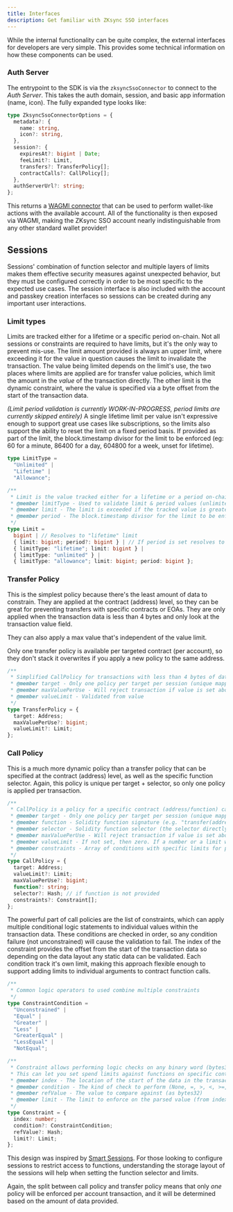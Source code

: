 ```yaml
---
title: Interfaces
description: Get familiar with ZKsync SSO interfaces
---
```


While the internal functionality can be quite complex, the external interfaces for developers are very simple.
This provides some technical information on how these components can be used.

### Auth Server

The entrypoint to the SDK is via the ``zksyncSsoConnector`` to connect to the *Auth Server*.
This takes the auth domain, session, and basic app information (name, icon). The fully expanded type looks like:

<!-- // cspell: disable -->
```ts
type ZksyncSsoConnectorOptions = {
  metadata?: {
    name: string,
    icon?: string,
  },
  session?: {
    expiresAt?: bigint | Date;
    feeLimit?: Limit,
    transfers?: TransferPolicy[];
    contractCalls?: CallPolicy[];
  },
  authServerUrl?: string;
};
```
<!-- // cspell: enable -->

This returns a [WAGMI connector](https://wagmi.sh/core/api/connectors) that can be used to perform wallet-like
actions with the available account.
All of the functionality is then exposed via WAGMI,
making the ZKsync SSO account nearly indistinguishable from any other standard wallet provider!

## Sessions

Sessions' combination of function selector and multiple layers of limits makes them effective security measures against unexpected behavior,
but they must be configured correctly in order to be most specific to the expected use cases.
The session interface is also included with the account and passkey creation interfaces so sessions can be created
during any important user interactions.

### Limit types

Limits are tracked either for a lifetime or a specific period on-chain.
Not all sessions or constraints are required to have limits, but it's the only way to prevent mis-use.
The limit amount provided is always an upper limit, where exceeding it for the value in question
 causes the limit to invalidate the transaction.
The value being limited depends on the limit's use,
the two places where limits are applied are for transfer value policies,
which limit the amount in the *value* of the transaction directly.
The other limit is the dynamic constraint,
where the value is specified via a byte offset from the start of the transaction data.

*(Limit period validation is currently WORK-IN-PROGRESS,
period limits are currently skipped entirely)*
A single lifetime limit per value isn't expressive enough to support great use cases like subscriptions,
so the limits also support the ability to reset the limit on a fixed period basis.
If provided as part of the limit,
the block.timestamp divisor for the limit to be enforced
(eg: 60 for a minute, 86400 for a day, 604800 for a week, unset for lifetime).

```ts
type LimitType =
  "Unlimited" |
  "Lifetime" |
  "Allowance";

/**
 * Limit is the value tracked either for a lifetime or a period on-chain
 * @member limitType - Used to validate limit & period values (unlimited has no limit, lifetime has no period, allowance has both!)
 * @member limit - The limit is exceeded if the tracked value is greater than this over the provided period
 * @member period - The block.timestamp divisor for the limit to be enforced (eg: 60 for a minute, 86400 for a day, 604800 for a week, unset for lifetime)
 */
type Limit =
  bigint | // Resolves to "lifetime" limit
  { limit: bigint; period?: bigint } | // If period is set resolves to "allowance" limit, otherwise "lifetime"
  { limitType: "lifetime"; limit: bigint } |
  { limitType: "unlimited" } |
  { limitType: "allowance"; limit: bigint; period: bigint };
```

### Transfer Policy

This is the simplest policy because there's the least amount of data to constrain.
They are applied at the contract (address) level,
so they can be great for preventing transfers with specific contracts or EOAs.
They are only applied when the transaction data is less than 4 bytes and only look at the transaction value field.

They can also apply a max value that's independent of the value limit.

Only one transfer policy is available per targeted contract (per account),
so they don't stack it overwrites if you apply a new policy to the same address.

```ts
/**
 * Simplified CallPolicy for transactions with less than 4 bytes of data
 * @member target - Only one policy per target per session (unique mapping from contractCalls)
 * @member maxValuePerUse - Will reject transaction if value is set above this amount
 * @member valueLimit - Validated from value
 */
type TransferPolicy = {
  target: Address;
  maxValuePerUse?: bigint;
  valueLimit?: Limit;
};
```

### Call Policy

This is a much more dynamic policy than a transfer policy that can be specified at
the contract (address) level, as well as the specific function selector.
Again,
this policy is unique per target + selector,
so only one policy is applied per transaction.

```ts
/**
 * CallPolicy is a policy for a specific contract (address/function) call.
 * @member target - Only one policy per target per session (unique mapping)
 * @member function - Solidity function signature (e.g. "transfer(address,uint256)")
 * @member selector - Solidity function selector (the selector directly), also unique mapping with target
 * @member maxValuePerUse - Will reject transaction if value is set above this amount (for transfer or call)
 * @member valueLimit - If not set, then zero. If a number or a limit without a period, converts to a lifetime value. Also rejects transactions that have cumulative value greater than what's set here
 * @member constraints - Array of conditions with specific limits for performing range and logic checks (e.g. 5 > x >= 30) on the transaction data (not value!)
 */
type CallPolicy = {
  target: Address;
  valueLimit?: Limit;
  maxValuePerUse?: bigint;
  function?: string;
  selector?: Hash; // if function is not provided
  constraints?: Constraint[];
};
```

The powerful part of call policies are the list of constraints,
which can apply multiple conditional logic statements to individual values within the transaction data.
These conditions are checked in order,
so any condition failure (not unconstrained) will cause the validation to fail.
The index of the constraint provides the offset from the start of the transaction data
so depending on the data layout any static data can be validated.
Each condition track it's own limit,
making this approach flexible enough to support adding limits to individual arguments to
contract function calls.

```typescript
/**
 * Common logic operators to used combine multiple constraints
 */
type ConstraintCondition =
  "Unconstrained" |
  "Equal" |
  "Greater" |
  "Less" |
  "GreaterEqual" |
  "LessEqual" |
  "NotEqual";

/**
 * Constraint allows performing logic checks on any binary word (bytes32) in the transaction.
 * This can let you set spend limits against functions on specific contracts
 * @member index - The location of the start of the data in the transaction. This is not the index of the constraint within the containing array!
 * @member condition - The kind of check to perform (None, =, >, <, >=, <=, !=)
 * @member refValue - The value to compare against (as bytes32)
 * @member limit - The limit to enforce on the parsed value (from index)
 */
type Constraint = {
  index: number;
  condition?: ConstraintCondition;
  refValue?: Hash;
  limit?: Limit;
};

```

This design was inspired by [Smart Sessions](https://github.com/erc7579/smartsessions/blob/main/contracts/external/policies/UniActionPolicy.sol).
For those looking to configure sessions to restrict access to functions,
understanding the storage layout of the sessions will help when setting the function selector and limits.

Again, the split between call policy and transfer policy means that only *one* policy will be enforced per account transaction,
and it will be determined based on the amount of data provided.
